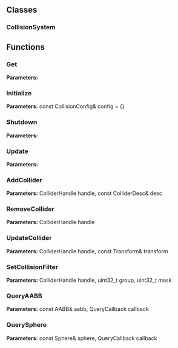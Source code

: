 
## Classes

### CollisionSystem




## Functions

### Get



**Parameters:** 

### Initialize



**Parameters:** const CollisionConfig& config = {}

### Shutdown



**Parameters:** 

### Update



**Parameters:** 

### AddCollider



**Parameters:** ColliderHandle handle, const ColliderDesc& desc

### RemoveCollider



**Parameters:** ColliderHandle handle

### UpdateCollider



**Parameters:** ColliderHandle handle, const Transform& transform

### SetCollisionFilter



**Parameters:** ColliderHandle handle, uint32_t group, uint32_t mask

### QueryAABB



**Parameters:** const AABB& aabb, QueryCallback callback

### QuerySphere



**Parameters:** const Sphere& sphere, QueryCallback callback
